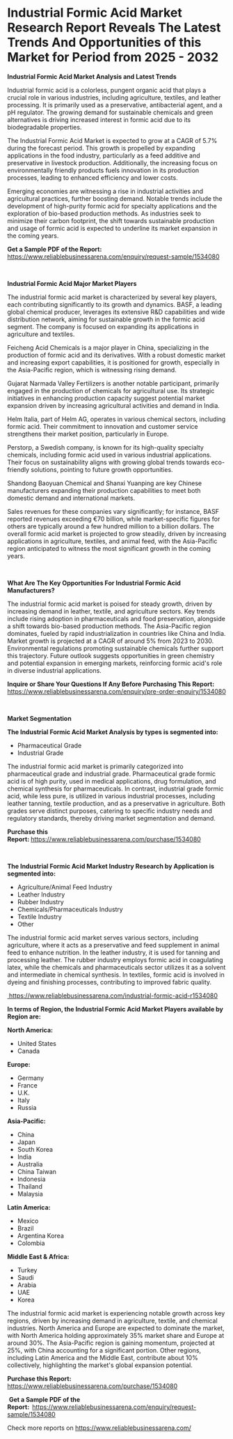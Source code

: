 <p><h1>Industrial Formic Acid Market Research Report Reveals The Latest Trends And Opportunities of this Market for Period from 2025 - 2032</h1></p><p><strong>Industrial Formic Acid Market Analysis and Latest Trends</strong></p>
<p><p>Industrial formic acid is a colorless, pungent organic acid that plays a crucial role in various industries, including agriculture, textiles, and leather processing. It is primarily used as a preservative, antibacterial agent, and a pH regulator. The growing demand for sustainable chemicals and green alternatives is driving increased interest in formic acid due to its biodegradable properties.</p><p>The Industrial Formic Acid Market is expected to grow at a CAGR of 5.7% during the forecast period. This growth is propelled by expanding applications in the food industry, particularly as a feed additive and preservative in livestock production. Additionally, the increasing focus on environmentally friendly products fuels innovation in its production processes, leading to enhanced efficiency and lower costs.</p><p>Emerging economies are witnessing a rise in industrial activities and agricultural practices, further boosting demand. Notable trends include the development of high-purity formic acid for specialty applications and the exploration of bio-based production methods. As industries seek to minimize their carbon footprint, the shift towards sustainable production and usage of formic acid is expected to underline its market expansion in the coming years.</p></p>
<p><strong>Get a Sample PDF of the Report:&nbsp;</strong> <a href="https://www.reliablebusinessarena.com/enquiry/request-sample/1534080?utm_campaign=1891&utm_medium=2&utm_source=Github&utm_content=ia&utm_term=02022025&utm_id=industrial-formic-acid">https://www.reliablebusinessarena.com/enquiry/request-sample/1534080</a></p>
<p>&nbsp;</p>
<p><strong>Industrial Formic Acid Major Market Players</strong></p>
<p><p>The industrial formic acid market is characterized by several key players, each contributing significantly to its growth and dynamics. BASF, a leading global chemical producer, leverages its extensive R&D capabilities and wide distribution network, aiming for sustainable growth in the formic acid segment. The company is focused on expanding its applications in agriculture and textiles.</p><p>Feicheng Acid Chemicals is a major player in China, specializing in the production of formic acid and its derivatives. With a robust domestic market and increasing export capabilities, it is positioned for growth, especially in the Asia-Pacific region, which is witnessing rising demand.</p><p>Gujarat Narmada Valley Fertilizers is another notable participant, primarily engaged in the production of chemicals for agricultural use. Its strategic initiatives in enhancing production capacity suggest potential market expansion driven by increasing agricultural activities and demand in India.</p><p>Helm Italia, part of Helm AG, operates in various chemical sectors, including formic acid. Their commitment to innovation and customer service strengthens their market position, particularly in Europe.</p><p>Perstorp, a Swedish company, is known for its high-quality specialty chemicals, including formic acid used in various industrial applications. Their focus on sustainability aligns with growing global trends towards eco-friendly solutions, pointing to future growth opportunities.</p><p>Shandong Baoyuan Chemical and Shanxi Yuanping are key Chinese manufacturers expanding their production capabilities to meet both domestic demand and international markets.</p><p>Sales revenues for these companies vary significantly; for instance, BASF reported revenues exceeding €70 billion, while market-specific figures for others are typically around a few hundred million to a billion dollars. The overall formic acid market is projected to grow steadily, driven by increasing applications in agriculture, textiles, and animal feed, with the Asia-Pacific region anticipated to witness the most significant growth in the coming years.</p></p>
<p>&nbsp;</p>
<p><strong>What Are The Key Opportunities For Industrial Formic Acid Manufacturers?</strong></p>
<p><p>The industrial formic acid market is poised for steady growth, driven by increasing demand in leather, textile, and agriculture sectors. Key trends include rising adoption in pharmaceuticals and food preservation, alongside a shift towards bio-based production methods. The Asia-Pacific region dominates, fueled by rapid industrialization in countries like China and India. Market growth is projected at a CAGR of around 5% from 2023 to 2030. Environmental regulations promoting sustainable chemicals further support this trajectory. Future outlook suggests opportunities in green chemistry and potential expansion in emerging markets, reinforcing formic acid's role in diverse industrial applications.</p></p>
<p><strong>Inquire or Share Your Questions If Any Before Purchasing This Report:</strong> <a href="https://www.reliablebusinessarena.com/enquiry/pre-order-enquiry/1534080?utm_campaign=1891&utm_medium=2&utm_source=Github&utm_content=ia&utm_term=02022025&utm_id=industrial-formic-acid">https://www.reliablebusinessarena.com/enquiry/pre-order-enquiry/1534080</a></p>
<p>&nbsp;</p>
<p><strong>Market Segmentation</strong></p>
<p><strong>The Industrial Formic Acid Market Analysis by types is segmented into:</strong></p>
<p><ul><li>Pharmaceutical Grade</li><li>Industrial Grade</li></ul></p>
<p><p>The industrial formic acid market is primarily categorized into pharmaceutical grade and industrial grade. Pharmaceutical grade formic acid is of high purity, used in medical applications, drug formulation, and chemical synthesis for pharmaceuticals. In contrast, industrial grade formic acid, while less pure, is utilized in various industrial processes, including leather tanning, textile production, and as a preservative in agriculture. Both grades serve distinct purposes, catering to specific industry needs and regulatory standards, thereby driving market segmentation and demand.</p></p>
<p><strong>Purchase this Report:&nbsp;</strong><a href="https://www.reliablebusinessarena.com/purchase/1534080?utm_campaign=1891&utm_medium=2&utm_source=Github&utm_content=ia&utm_term=02022025&utm_id=industrial-formic-acid">https://www.reliablebusinessarena.com/purchase/1534080</a></p>
<p>&nbsp;</p>
<p><strong>The Industrial Formic Acid Market Industry Research by Application is segmented into:</strong></p>
<p><ul><li>Agriculture/Animal Feed Industry</li><li>Leather Industry</li><li>Rubber Industry</li><li>Chemicals/Pharmaceuticals Industry</li><li>Textile Industry</li><li>Other</li></ul></p>
<p><p>The industrial formic acid market serves various sectors, including agriculture, where it acts as a preservative and feed supplement in animal feed to enhance nutrition. In the leather industry, it is used for tanning and processing leather. The rubber industry employs formic acid in coagulating latex, while the chemicals and pharmaceuticals sector utilizes it as a solvent and intermediate in chemical synthesis. In textiles, formic acid is involved in dyeing and finishing processes, contributing to improved fabric quality.</p></p>
<p><a href="https://www.reliablebusinessarena.com/industrial-formic-acid-r1534080?utm_campaign=1891&utm_medium=2&utm_source=Github&utm_content=ia&utm_term=02022025&utm_id=industrial-formic-acid">&nbsp;https://www.reliablebusinessarena.com/industrial-formic-acid-r1534080</a></p>
<p><strong>In terms of Region, the Industrial Formic Acid Market Players available by Region are:</strong></p>
<p>
    <p> <strong> North America: </strong>
        <ul>
            <li>United States</li>
            <li>Canada</li>
        </ul>
        </p> 
    <p> <strong> Europe: </strong>
        <ul>
            <li>Germany</li>
            <li>France</li>
            <li>U.K.</li>
            <li>Italy</li>
            <li>Russia</li>
        </ul>
        </p> 
    <p> <strong> Asia-Pacific: </strong>
        <ul>
            <li>China</li>
            <li>Japan</li>
            <li>South Korea</li>
            <li>India</li>
            <li>Australia</li>
            <li>China Taiwan</li>
            <li>Indonesia</li>
            <li>Thailand</li>
            <li>Malaysia</li>
        </ul>
        </p> 
    <p> <strong> Latin America: </strong>
        <ul>
            <li>Mexico</li>
            <li>Brazil</li>
            <li>Argentina Korea</li>
            <li>Colombia</li>
        </ul>
        </p> 
    <p> <strong> Middle East & Africa: </strong>
        <ul>
            <li>Turkey</li>
            <li>Saudi</li>
            <li>Arabia</li>
            <li>UAE</li>
            <li>Korea</li>
        </ul>
    </p>
    </p>
<p><p>The industrial formic acid market is experiencing notable growth across key regions, driven by increasing demand in agriculture, textile, and chemical industries. North America and Europe are expected to dominate the market, with North America holding approximately 35% market share and Europe at around 30%. The Asia-Pacific region is gaining momentum, projected at 25%, with China accounting for a significant portion. Other regions, including Latin America and the Middle East, contribute about 10% collectively, highlighting the market's global expansion potential.</p></p>
<p><strong>Purchase this Report: </strong><a href="https://www.reliablebusinessarena.com/purchase/1534080?utm_campaign=1891&utm_medium=2&utm_source=Github&utm_content=ia&utm_term=02022025&utm_id=industrial-formic-acid">https://www.reliablebusinessarena.com/purchase/1534080</a></p>
<p>&nbsp;<strong>Get a Sample PDF of the Report:&nbsp;&nbsp;</strong><a href="https://www.reliablebusinessarena.com/enquiry/request-sample/1534080?utm_campaign=1891&utm_medium=2&utm_source=Github&utm_content=ia&utm_term=02022025&utm_id=industrial-formic-acid">https://www.reliablebusinessarena.com/enquiry/request-sample/1534080</a></p>
<p><strong></strong></p>
<p>Check more reports on <a href="https://www.reliablebusinessarena.com/?utm_campaign=1891&utm_medium=2&utm_source=Github&utm_content=ia&utm_term=02022025&utm_id=industrial-formic-acid">https://www.reliablebusinessarena.com/</a></p>